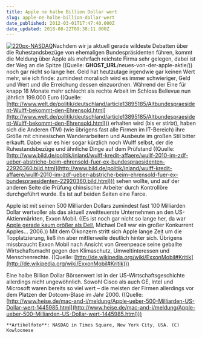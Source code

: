 ```yaml
---
title: Apple ne halbe Billion Dollar wert
slug: apple-ne-halbe-billion-dollar-wert
date_published: 2012-03-01T17:47:40.000Z
date_updated: 2018-08-22T09:38:11.000Z
---
```


[![220px-NASDAQ](//picdump.thafaker.de/2012/03/220px-NASDAQ-125x125.jpg)](http://picdump.thafaker.de/2012/03/220px-NASDAQ.jpg)Nachdem wir ja aktuell gerade wildeste Debatten über die Ruhestandsbezüge von ehemaligen Bundespräsidenten führen, kommt die Meldung über Apple als mehrfach reichste Firma sehr gelegen, dabei ist der Weg an die Spitze ((Quelle: **GHOST_URL**/neues-von-der-apple-aktie/)) noch gar nicht so lange her. Geld hat heutzutage irgendwie gar keinen Wert mehr, wie ich finde: zumindest moralisch wird es immer schwieriger, Geld und Wert und die Erreichung dessen einzuordnen. Während der Eine für knapp 18 Monate mehr schlecht als rechte Arbeit im Schloss Bellevue nun jährlich 199.000 Euro ((Quelle: [http://www.welt.de/politik/deutschland/article13895185/Altbundespraesident-Wulff-bekommt-den-Ehrensold.html](http://www.welt.de/politik/deutschland/article13895185/Altbundespraesident-Wulff-bekommt-den-Ehrensold.html))) erhalten wird (bis er stirbt), haben sich die Anderen (TM) (wie übrigens fast alle Firmen im IT-Bereich) ihre Größe mit chinesischen Wanderarbeitern und Ausbeute im großen Stil bitter erkauft. Dabei war es hier sogar kürzlich noch Wulff selbst, der die Ruhestandsbezüge und ähnliche Dinge auf dem Prüfstand ((Quelle: [http://www.bild.de/politik/inland/wulff-kredit-affaere/wullf-2010-im-zdf-ueber-abstriche-beim-ehrensold-fuer-ex-bundespraesidenten-22920360.bild.html](http://www.bild.de/politik/inland/wulff-kredit-affaere/wullf-2010-im-zdf-ueber-abstriche-beim-ehrensold-fuer-ex-bundespraesidenten-22920360.bild.html))) sehen wollte, und auf der anderen Seite die Prüfung chinsischer Arbeiter durch Kontrollöre durchgeführt wurde. Es ist auf beiden Seiten eine Farce.

Apple ist mit seinen 500 Milliarden Dollars zumindest fast 100 Milliarden Dollar wertvoller als das aktuell zweitteuerste Unternehmen an den US-Aktienmärkten, Exxon Mobil. ((Es ist noch gar nicht so lange her, da war [Apple gerade kaum größer als Dell](__GHOST_URL__/spater-triumph/), Michael Dell war ein großer Konkurrent Apples... 2006.)) Mit dem Ölkonzern stritt sich Apple lange Zeit um die Topplatzierung, ließ ihn aber mittlerweile deutlich hinter sich. Übrigens missbraucht Exxon Mobil nach Ansicht von Greenpeace seine geballte Wirtschaftsmacht gegen den Klimaschutz, Umweltinteressen und Menschenrechte. ((Quelle: [http://de.wikipedia.org/wiki/ExxonMobil#Kritik](http://de.wikipedia.org/wiki/ExxonMobil#Kritik)))

Eine halbe Billion Dollar Börsenwert ist in der US-Wirtschaftsgeschichte allerdings nicht ungewöhnlich. Sowohl Cisco als auch GE, Intel und Microsoft waren bereits so viel wert – die meisten der Firmen allerdings vor dem Platzen der Dotcom-Blase im Jahr 2000. ((Quelle: [http://www.heise.de/mac-and-i/meldung/Apple-ueber-500-Milliarden-US-Dollar-wert-1445985.html](http://www.heise.de/mac-and-i/meldung/Apple-ueber-500-Milliarden-US-Dollar-wert-1445985.html)))

`**Artikelfoto**: NASDAQ in Times Square, New York City, USA. (C) Kowloonese`
